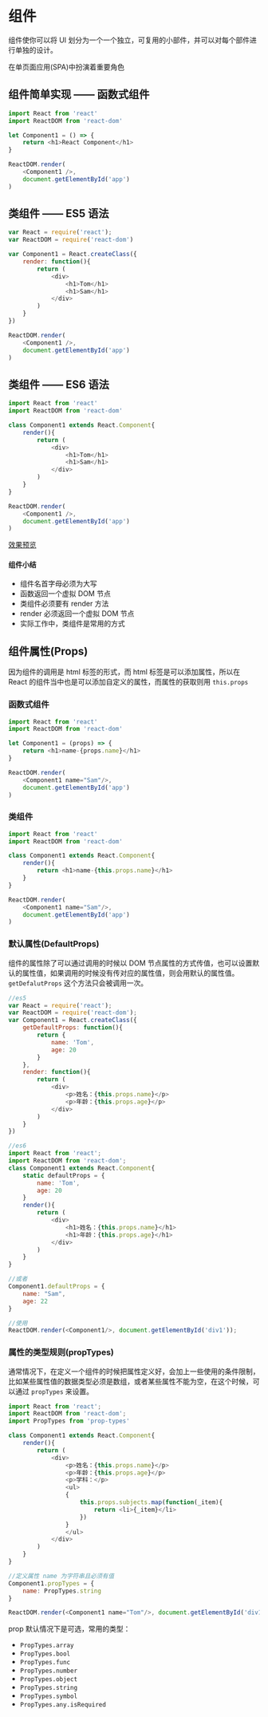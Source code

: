 # 组件
组件使你可以将 UI 划分为一个一个独立，可复用的小部件，并可以对每个部件进行单独的设计。

在单页面应用(SPA)中扮演着重要角色

## 组件简单实现 —— 函数式组件
```javascript
import React from 'react'
import ReactDOM from 'react-dom'

let Component1 = () => {
    return <h1>React Component</h1>
}

ReactDOM.render(
    <Component1 />,
    document.getElementById('app')
)
```

## 类组件 —— ES5 语法
```javascript
var React = require('react');
var ReactDOM = require('react-dom')

var Component1 = React.createClass({
    render: function(){
        return (
            <div>
                <h1>Tom</h1>
                <h1>Sam</h1>
            </div>
        )
    }
})

ReactDOM.render(
    <Component1 />,
    document.getElementById('app')
)
```

## 类组件 —— ES6 语法
```javascript
import React from 'react'
import ReactDOM from 'react-dom'

class Component1 extends React.Component{
    render(){
        return (
            <div>
                <h1>Tom</h1>
                <h1>Sam</h1>
            </div>
        ) 
    }
}

ReactDOM.render(
    <Component1 />,
    document.getElementById('app')
)
```
[效果预览](https://dk-lan.github.io/react/component/src/define/define.html)

#### 组件小结
- 组件名首字母必须为大写
- 函数返回一个虚拟 DOM 节点
- 类组件必须要有 render 方法
- render 必须返回一个虚拟 DOM 节点
- 实际工作中，类组件是常用的方式

## 组件属性(Props)
因为组件的调用是 html 标签的形式，而 html 标签是可以添加属性，所以在 React 的组件当中也是可以添加自定义的属性，而属性的获取则用 `this.props`
### 函数式组件
```javascript
import React from 'react'
import ReactDOM from 'react-dom'

let Component1 = (props) => {
    return <h1>name-{props.name}</h1>
}

ReactDOM.render(
    <Component1 name="Sam"/>,
    document.getElementById('app')
)
```
### 类组件
```javascript
import React from 'react'
import ReactDOM from 'react-dom'

class Component1 extends React.Component{
    render(){
        return <h1>name-{this.props.name}</h1> 
    }
}

ReactDOM.render(
    <Component1 name="Sam"/>,
    document.getElementById('app')
)
```
### 默认属性(DefaultProps)
组件的属性除了可以通过调用的时候以 DOM 节点属性的方式传值，也可以设置默认的属性值，如果调用的时候没有传对应的属性值，则会用默认的属性值。
`getDefalutProps` 这个方法只会被调用一次。
```javascript
//es5
var React = require('react');
var ReactDOM = require('react-dom');
var Component1 = React.createClass({
    getDefaultProps: function(){
        return {
            name: 'Tom',
            age: 20
        }
    },
    render: function(){
        return (
            <div>
                <p>姓名：{this.props.name}</p>
                <p>年龄：{this.props.age}</p>
            </div>
        )            
    }    
})

//es6
import React from 'react';
import ReactDOM from 'react-dom';
class Component1 extends React.Component{
    static defaultProps = {
        name: 'Tom',
        age: 20
    }
    render(){
        return (
            <div>
                <h1>姓名：{this.props.name}</h1>
                <h1>年龄：{this.props.age}</h1>
            </div>
        )
    }
}

//或者
Component1.defaultProps = {
    name: "Sam",
    age: 22
}

//使用
ReactDOM.render(<Component1/>, document.getElementById('div1'));
```
   
### 属性的类型规则(propTypes)
通常情况下，在定义一个组件的时候把属性定义好，会加上一些使用的条件限制，比如某些属性值的数据类型必须是数组，或者某些属性不能为空，在这个时候，可以通过 `propTypes` 来设置。
```javascript
import React from 'react';
import ReactDOM from 'react-dom';
import PropTypes from 'prop-types'

class Component1 extends React.Component{
    render(){
        return (
            <div>
                <p>姓名：{this.props.name}</p>
                <p>年龄：{this.props.age}</p>
                <p>学科：</p>
                <ul>
                {
                    this.props.subjects.map(function(_item){
                        return <li>{_item}</li>
                    })
                }
                </ul>
            </div>
        )
    }
}

//定义属性 name 为字符串且必须有值
Component1.propTypes = {
    name: PropTypes.string
}

ReactDOM.render(<Component1 name="Tom"/>, document.getElementById('div1'));
```

prop 默认情况下是可选，常用的类型：
- `PropTypes.array`
- `PropTypes.bool`
- `PropTypes.func`
- `PropTypes.number`
- `PropTypes.object`
- `PropTypes.string`
- `PropTypes.symbol`
- `PropTypes.any.isRequired`

